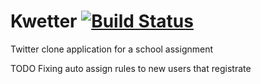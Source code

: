 # Kwetter [![Build Status](https://travis-ci.com/VaivanOmmeren/Kwetter.svg?branch=master)](https://travis-ci.com/VaivanOmmeren/Kwetter)
Twitter clone application for a school assignment


TODO
Fixing auto assign rules to new users that registrate
